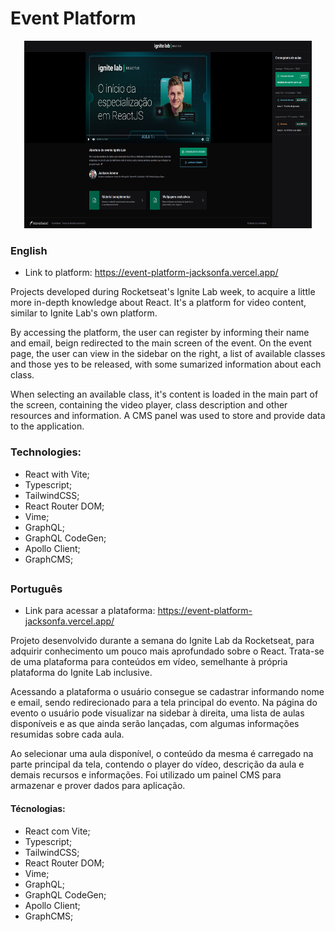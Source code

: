 # Event Platform

<p align="center">
  <img width="460" height="300" src="src/assets/app-mockup.png">
</p>

### English

- Link to platform: https://event-platform-jacksonfa.vercel.app/

Projects developed during Rocketseat's Ignite Lab week, to acquire a little more in-depth knowledge about React.
It's a platform for video content, similar to Ignite Lab's own platform.

By accessing the platform, the user can register by informing their name and email, beign redirected to the main screen of the event.
On the event page, the user can view in the sidebar on the right, a list of available classes and those yes to be released, with some sumarized information about each class.

When selecting an available class, it's content is loaded in the main part of the screen, containing the video player, class description and other resources and information.
A CMS panel was used to store and provide data to the application.

### Technologies:
- React with Vite;
- Typescript;
- TailwindCSS;
- React Router DOM;
- Vime;
- GraphQL;
- GraphQL CodeGen;
- Apollo Client;
- GraphCMS;

##
### Português

- Link para acessar a plataforma: https://event-platform-jacksonfa.vercel.app/

Projeto desenvolvido durante a semana do Ignite Lab da Rocketseat, para adquirir conhecimento um pouco mais aprofundado sobre o React.
Trata-se de uma plataforma para conteúdos em vídeo, semelhante à própria plataforma do Ignite Lab inclusive.

Acessando a plataforma o usuário consegue se cadastrar informando nome e email, sendo redirecionado para a tela principal do evento.
Na página do evento o usuário pode visualizar na sidebar à direita, uma lista de aulas disponíveis e as que ainda serão lançadas, com algumas informações resumidas sobre cada aula.

Ao selecionar uma aula disponível, o conteúdo da mesma é carregado na parte principal da tela, contendo o player do vídeo, descrição da aula e demais recursos e informações.
Foi utilizado um painel CMS para armazenar e prover dados para aplicação.

#### Técnologias:
- React com Vite;
- Typescript;
- TailwindCSS;
- React Router DOM;
- Vime;
- GraphQL;
- GraphQL CodeGen;
- Apollo Client;
- GraphCMS;

